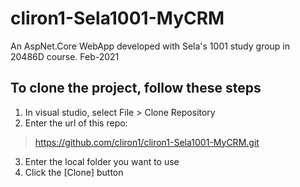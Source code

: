 # cliron1-Sela1001-MyCRM
An AspNet.Core WebApp developed with Sela's 1001 study group in 20486D course. Feb-2021

## To clone the project, follow these steps
1. In visual studio, select File > Clone Repository
2. Enter the url of this repo: 
> https://github.com/cliron1/cliron1-Sela1001-MyCRM.git
3. Enter the local folder you want to use
4. Click the [Clone] button

